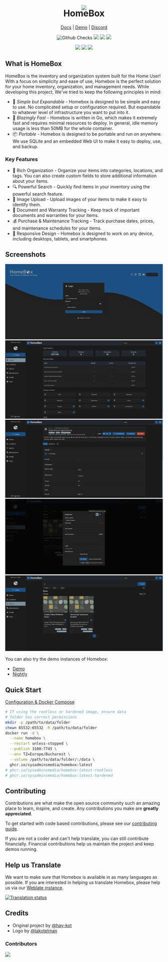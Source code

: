 <div align="center">
  <img src="/docs/public/lilbox.svg" height="200"/>
</div>

<h1 align="center" style="margin-top: -10px;"> HomeBox </h1>
<p align="center" style="width: 100%;">
   <a href="https://homebox.software/en/">Docs</a>
   |
   <a href="https://demo.homebox.software">Demo</a>
   |
   <a href="https://discord.gg/aY4DCkpNA9">Discord</a>
</p>
<p align="center" style="width: 100%;">
    <img src="https://img.shields.io/github/check-runs/sysadminsmedia/homebox/main" alt="Github Checks"/>
    <img src="https://img.shields.io/github/license/sysadminsmedia/homebox"/>
    <img src="https://img.shields.io/github/v/release/sysadminsmedia/homebox?sort=semver&display_name=release"/>
    <img src="https://img.shields.io/weblate/progress/homebox?server=https%3A%2F%2Ftranslate.sysadminsmedia.com"/>
</p>
<p align="center" style="width: 100%;">
    <img src="https://img.shields.io/reddit/subreddit-subscribers/homebox"/>
    <img src="https://img.shields.io/mastodon/follow/110749314839831923?domain=infosec.exchange"/>
    <img src="https://img.shields.io/lemmy/homebox%40lemmy.world?label=lemmy"/>
</p>

## What is HomeBox

HomeBox is the inventory and organization system built for the Home User! With a focus on simplicity and ease of use, Homebox is the perfect solution for your home inventory, organization, and management needs. While developing this project, We've tried to keep the following principles in mind:

- 🧘 _Simple but Expandable_ - Homebox is designed to be simple and easy to use. No complicated setup or configuration required. But expandable to whatever level of infrastructure you want to put into it.
- 🚀 _Blazingly Fast_ - Homebox is written in Go, which makes it extremely fast and requires minimal resources to deploy. In general, idle memory usage is less than 50MB for the whole container.
- 📦 _Portable_ - Homebox is designed to be portable and run on anywhere. We use SQLite and an embedded Web UI to make it easy to deploy, use, and backup.

### Key Features
- 📇 Rich Organization - Organize your items into categories, locations, and tags. You can also create custom fields to store additional information about your items.
- 🔍 Powerful Search - Quickly find items in your inventory using the powerful search feature.
- 📸 Image Upload - Upload images of your items to make it easy to identify them.
- 📄 Document and Warranty Tracking - Keep track of important documents and warranties for your items.
- 💰 Purchase & Maintenance Tracking - Track purchase dates, prices, and maintenance schedules for your items.
- 📱 Responsive Design - Homebox is designed to work on any device, including desktops, tablets, and smartphones.

## Screenshots
![Login Screen](.github/screenshots/1.png)
![Dashboard](.github/screenshots/2.png)
![Item View](.github/screenshots/3.png)
![Create Item](.github/screenshots/9.png)
![Search](.github/screenshots/8.png)

You can also try the demo instances of Homebox:
- [Demo](https://demo.homebox.software)
- [Nightly](https://nightly.homebox.software)

## Quick Start

[Configuration & Docker Compose](https://homebox.software/en/quick-start.html)

```bash
# If using the rootless or hardened image, ensure data 
# folder has correct permissions
mkdir -p /path/to/data/folder
chown 65532:65532 -R /path/to/data/folder
docker run -d \
  --name homebox \
  --restart unless-stopped \
  --publish 3100:7745 \
  --env TZ=Europe/Bucharest \
  --volume /path/to/data/folder/:/data \
  ghcr.io/sysadminsmedia/homebox:latest
# ghcr.io/sysadminsmedia/homebox:latest-rootless
# ghcr.io/sysadminsmedia/homebox:latest-hardened
```

<!-- CONTRIBUTING -->

## Contributing

Contributions are what make the open source community such an amazing place to learn, inspire, and create. Any contributions you make are **greatly appreciated**.

To get started with code based contributions, please see our [contributing guide](https://homebox.software/en/contribute/get-started.html).

If you are not a coder and can't help translate, you can still contribute financially. Financial contributions help us maintain the project and keep demos running.

## Help us Translate
We want to make sure that Homebox is available in as many languages as possible. If you are interested in helping us translate Homebox, please help us via our [Weblate instance](https://translate.sysadminsmedia.com/projects/homebox/).

[![Translation status](https://translate.sysadminsmedia.com/widget/homebox/multi-auto.svg)](https://translate.sysadminsmedia.com/engage/homebox/)

## Credits
- Original project by [@hay-kot](https://github.com/hay-kot)
- Logo by [@lakotelman](https://github.com/lakotelman)

### Contributors
<a href="https://github.com/sysadminsmedia/homebox/graphs/contributors">
  <img src="https://contrib.rocks/image?repo=sysadminsmedia/homebox" />
</a>
